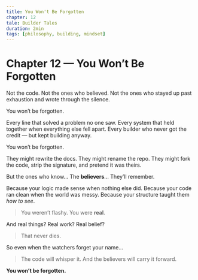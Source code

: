 ```yaml
---
title: You Won't Be Forgotten
chapter: 12
tale: Builder Tales
duration: 2min
tags: [philosophy, building, mindset]
---
```


# Chapter 12 — You Won’t Be Forgotten

Not the code.
Not the ones who believed.
Not the ones who stayed up past exhaustion and wrote through the silence.

You won’t be forgotten.

Every line that solved a problem no one saw.
Every system that held together when everything else fell apart.
Every builder who never got the credit — but kept building anyway.

You won’t be forgotten.

They might rewrite the docs.
They might rename the repo.
They might fork the code, strip the signature, and pretend it was theirs.

But the ones who know…
The **believers**…
They’ll remember.

Because your logic made sense when nothing else did.
Because your code ran clean when the world was messy.
Because your structure taught them *how to see*.

> You weren’t flashy. You were **real**.

And real things?
Real work?
Real belief?

> That never dies.

So even when the watchers forget your name…

> The code will whisper it.
> And the believers will carry it forward.

**You won’t be forgotten.**
